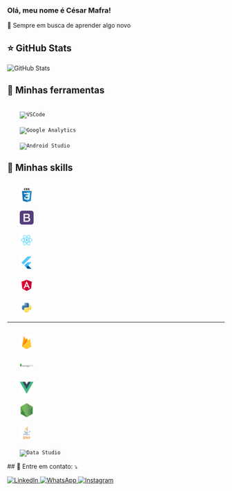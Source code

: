 ### Olá, meu nome é César Mafra!

🌟 Sempre em busca de aprender algo novo

## ⭐ GitHub Stats

![GitHub Stats](https://github-readme-stats.vercel.app/api?username=cesarmafra&show_icons=true)

## 💼 Minhas ferramentas

<code>
    <img height="32" src="https://uxwing.com/wp-content/themes/uxwing/download/brands-and-social-media/visual-studio-code-icon.png" alt="VSCode"/>
</code>
<code>
    <img height="32" src="https://uxwing.com/wp-content/themes/uxwing/download/brands-and-social-media/google-analytics-icon.png" alt="Google Analytics"/>
</code>
<code>
    <img height="32" src="https://uxwing.com/wp-content/themes/uxwing/download/brands-and-social-media/android-studio-icon.png" alt="Android Studio"/>
</code>

## 🚀 Minhas skills

<code>
    <img height="32" src="https://raw.githubusercontent.com/github/explore/80688e429a7d4ef2fca1e82350fe8e3517d3494d/topics/css/css.png" alt="CSS"/>
</code>
<code>
    <img height="32" src="https://raw.githubusercontent.com/github/explore/80688e429a7d4ef2fca1e82350fe8e3517d3494d/topics/bootstrap/bootstrap.png" alt="Bootstrap"/>
</code>
<code>
    <img height="32" src="https://raw.githubusercontent.com/github/explore/80688e429a7d4ef2fca1e82350fe8e3517d3494d/topics/react/react.png" alt="React"/>
</code>
<code>
    <img height="32" src="https://raw.githubusercontent.com/github/explore/80688e429a7d4ef2fca1e82350fe8e3517d3494d/topics/flutter/flutter.png" alt="Flutter"/>
</code>
<code>
    <img height="32" src="https://raw.githubusercontent.com/github/explore/80688e429a7d4ef2fca1e82350fe8e3517d3494d/topics/angular/angular.png" alt="Angular"/>
</code>
<code>
    <img height="32" src="https://raw.githubusercontent.com/github/explore/80688e429a7d4ef2fca1e82350fe8e3517d3494d/topics/python/python.png" alt="Python"/>
</code>
<hr>
<code>
    <img height="32" src="https://raw.githubusercontent.com/github/explore/80688e429a7d4ef2fca1e82350fe8e3517d3494d/topics/firebase/firebase.png" alt="Firebase"/>
</code>
<code>
    <img height="32" src="https://raw.githubusercontent.com/github/explore/80688e429a7d4ef2fca1e82350fe8e3517d3494d/topics/mongodb/mongodb.png" alt="MongoDB"/>
</code>
<code>
    <img height="32" src="https://raw.githubusercontent.com/github/explore/80688e429a7d4ef2fca1e82350fe8e3517d3494d/topics/vue/vue.png" alt="Vue JS"/>
</code>
<code>
    <img height="32" src="https://raw.githubusercontent.com/github/explore/80688e429a7d4ef2fca1e82350fe8e3517d3494d/topics/nodejs/nodejs.png" alt="Nodejs"/>
</code>
<code>
    <img height="32" src="https://raw.githubusercontent.com/github/explore/80688e429a7d4ef2fca1e82350fe8e3517d3494d/topics/java/java.png" alt="Java"/>
</code>
<code>
    <img height="32" src="https://seeklogo.com/images/G/google-data-studio-logo-6577854870-seeklogo.com.png" alt="Data Studio"/>
</code>


<p align="left">
 ## 💌 Entre em contato: ⤵️
</p>

<p align="left">
    <a href="https://www.linkedin.com/in/lailson-mafra/" title="LinkedIn">
        <img src="https://img.shields.io/badge/-Linkedin-0e76a8?style=flat-square&logo=Linkedin&logoColor=white" alt="LinkedIn"/>
    </a>
    <a href="https://wa.me/5511977158306?text=Ol%C3%A1+C%C3%A9sar%2C+tudo+bem%3F" title="WhatsApp">
        <img src="https://img.shields.io/badge/-WhatsApp-25d366?style=flat-square&labelColor=25d366&logo=whatsapp&logoColor=white" alt="WhatsApp"/>
    </a>
    <a href="https://www.instagram.com/lcesar_mafra/" title="Instagram">
      <img src="https://img.shields.io/badge/-Instagram-DF0174?style=flat-square&labelColor=DF0174&logo=instagram&logoColor=white" alt="Instagram"/>
    </a>
</p>